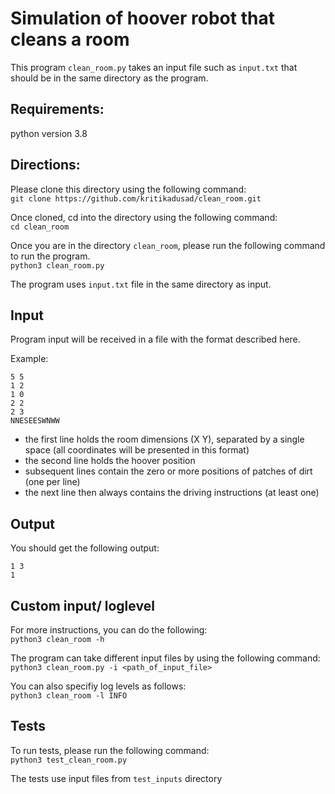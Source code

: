 # Simulation of hoover robot that cleans a room
This program `clean_room.py` takes an input file such as `input.txt` that should be in the same directory as the program.

## Requirements:
python version 3.8  

## Directions:
Please clone this directory using the following command:  
`git clone https://github.com/kritikadusad/clean_room.git`

Once cloned, cd into the directory using the following command:  
`cd clean_room`

Once you are in the directory `clean_room`, please run the following command to run the program.  
`python3 clean_room.py`

The program uses `input.txt` file in the same directory as input.   

## Input

Program input will be received in a file with the format described here. 

Example:

```
5 5
1 2
1 0
2 2
2 3
NNESEESWNWW
```

* the first line holds the room dimensions (X Y), separated by a single space (all coordinates will be presented in this format)
* the second line holds the hoover position
* subsequent lines contain the zero or more positions of patches of dirt (one per line)
* the next line then always contains the driving instructions (at least one)

## Output
You should get the following output:  
```
1 3  
1
```

## Custom input/ loglevel

For more instructions, you can do the following:  
`python3 clean_room -h`

The program can take different input files by using the following command:  
`python3 clean_room.py -i <path_of_input_file>`  

You can also specifiy log levels as follows:  
`python3 clean_room -l INFO`  

## Tests
To run tests, please run the following command:  
`python3 test_clean_room.py`

The tests use input files from `test_inputs` directory



